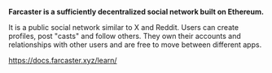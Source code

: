 **Farcaster is a sufficiently decentralized social network built on Ethereum.**

It is a public social network similar to X and Reddit. Users can create profiles, post "casts" and follow others. They own their accounts and relationships with other users and are free to move between different apps.

https://docs.farcaster.xyz/learn/